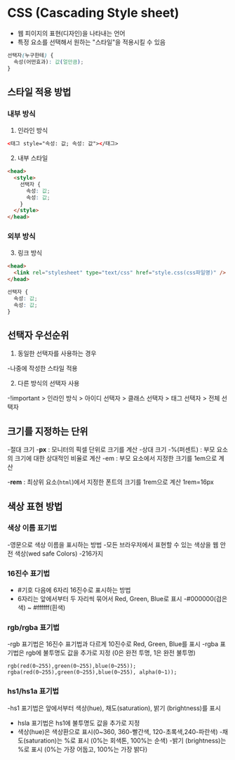 # CSS (Cascading Style sheet)

- 웹 피이지의 표현(디자인)을 나타내는 언어
- 특정 요소를 선택해서 원하는 "스타일"을 적용시킬 수 있음

```css
선택자(누구한테) {
  속성(어떤효과): 값(얼만큼);
}
```

## 스타일 적용 방법

### 내부 방식

1. 인라인 방식

```html
<태그 style="속성: 값; 속성: 값"></태그>
```

2. 내부 스타일

```html
<head>
  <style>
    선택자 {
      속성: 값;
      속성: 값;
    }
  </style>
</head>
```

### 외부 방식

3. 링크 방식

```html
<head>
  <link rel="stylesheet" type="text/css" href="style.css(css파일명)" />
</head>
```

```css
선택자 {
  속성: 값;
  속성: 값;
}
```

## 선택자 우선순위

1. 동일한 선택자를 사용하는 경우

-나중에 작성한 스타일 적용

2. 다른 방식의 선택자 사용

-!important > 인라인 방식 > 아이디 선택자 > 클래스 선택자 > 태그 선택자 > 전체 선택자

## 크기를 지정하는 단위

-절대 크기 -**px** : 모니터의 픽셀 단위로 크기를 계산 -상대 크기
-%(퍼센트) : 부모 요소의 크기에 대한 상대적인 비율로 계산
-em : 부모 요소에서 지정한 크기를 1em으로 계산

-**rem** : 최상위 요소(`html`)에서 지정한 폰트의 크기를
1rem으로 계산 1rem=16px

## 색상 표현 방법

### 색상 이름 표기법

-영문으로 색상 이름을 표시하는 방법 -모든 브라우저에서 표현할 수 있는 색상을 웹 안전 색상(wed safe Colors)
-216가지

### 16진수 표기법

- #기호 다음에 6자리 16진수로 표시하는 방법
- 6자리는 앞에서부터 두 자리씩 묶어서 Red, Green, Blue로 표시
  -#000000(검은색) ~ #ffffff(흰색)

### rgb/rgba 표기법

-rgb 표기법은 16진수 표기법과 다르게 10진수로 Red, Green, Blue를 표시
-rgba 표기법은 rgb에 불투명도 값을 추가로 지정 (0은 완전 투명, 1은 완전 불투명)

```
rgb(red(0~255),green(0~255),blue(0~255));
rgba(red(0~255),green(0~255),blue(0~255), alpha(0~1));

```

### hs1/hs1a 표기법

-hs1 표기법은 앞에서부터 색상(hue), 채도(saturation), 밝기 (brightness)를 표시

- hsla 표기법은 hs1에 불투명도 값을 추가로 지정
- 색상(hue)은 색상환으로 표시(0~360, 360-빨간색, 120-초록색,240-파란색) -채도(saturation)는 %로 표시 (0%는 회색톤, 100%는 순색) -밝기 (brightness)는 %로 표시 (0%는 가장 어둡고, 100%는 가장 밝다)
